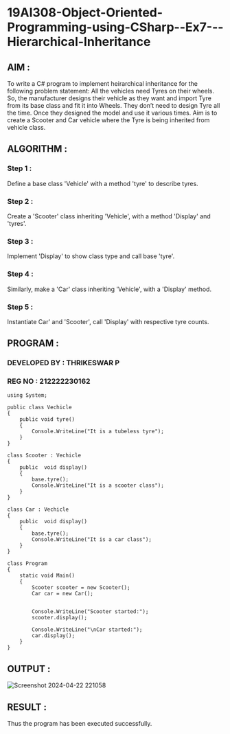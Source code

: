 # 19AI308-Object-Oriented-Programming-using-CSharp--Ex7---Hierarchical-Inheritance

## AIM :

To write a C# program to implement heirarchical inheritance for the following problem statement:  All the vehicles need Tyres on their wheels. 
So, the manufacturer designs their vehicle as they want and import Tyre from its base class and fit it into Wheels. 
They don’t need to design Tyre all the time. Once they designed the model and use it various times. 
Aim is to create a Scooter and Car vehicle where the Tyre is being inherited from vehicle class.

## ALGORITHM :

### Step 1 :

Define a base class 'Vehicle' with a method 'tyre' to describe tyres.

### Step 2 :

Create a 'Scooter' class inheriting 'Vehicle', with a method 'Display' and 'tyres'.

### Step 3 :

Implement 'Display' to show class type and call base 'tyre'.

### Step 4 :

Similarly, make a 'Car' class inheriting 'Vehicle', with a 'Display' method.

### Step 5 :

Instantiate Car' and 'Scooter', call 'Display' with respective tyre counts.


## PROGRAM :

### DEVELOPED BY : THRIKESWAR P
### REG NO : 212222230162

```
using System;

public class Vechicle
{
    public void tyre()
    {
        Console.WriteLine("It is a tubeless tyre");
    }
}

class Scooter : Vechicle
{
    public  void display() 
    {
        base.tyre();
        Console.WriteLine("It is a scooter class");
    }
}

class Car : Vechicle
{
    public  void display() 
    {
        base.tyre();
        Console.WriteLine("It is a car class");
    }
}

class Program
{
    static void Main()
    {
        Scooter scooter = new Scooter();
        Car car = new Car();
        
        
        Console.WriteLine("Scooter started:");
        scooter.display();
        
        Console.WriteLine("\nCar started:");
        car.display();
    }
}
```

## OUTPUT :

![Screenshot 2024-04-22 221058](https://github.com/22008686/19AI308-Object-Oriented-Programming-using-CSharp--Ex7---Hierarchical-Inheritance/assets/118916413/32f6457b-12a9-4871-9b33-1f9659868a6c)

## RESULT :

Thus the program has been executed successfully.

